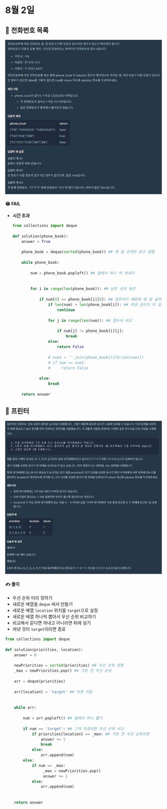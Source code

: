 # 8월 2일

## 🚩 전화번호 목록

[![image-20210802220520618](README.assets/image-20210802220520618.png)](https://programmers.co.kr/learn/courses/30/lessons/42577)



#### 😂 FAIL

- **시간 초과**

  ```python
  from collections import deque
  
  def solution(phone_book):
      answer = True
      
      phone_book = deque(sorted(phone_book)) ## 맨 앞 숫자만 보고 정렬
  
      while phone_book:
          
          num = phone_book.popleft() ## 앞에서 하나 씩 꺼내기
          
          
          for i in range(len(phone_book)): ## 남은 숫자 동안
              
              if num[0] == phone_book[i][0]: ## 접두어기 때문에 맨 앞 글자 다르면 for문 나오기
                  if len(num) > len(phone_book[i]): ## 꺼낸 길이가 더 길면 continue
                      continue
                      
                  for j in range(len(num)): ## 접두어 비교
                      
                      if num[j] != phone_book[i][j]:
                          break
                  else:
                      return False
                
                  # num1 = ''.join(phone_book[i][0:len(num)])
                  # if num == num1:
                  #     return False
                 
              else:
                  break
          
      return answer
  ```

  

## 🚩 프린터

[![image-20210802221105358](README.assets/image-20210802221105358.png)](https://programmers.co.kr/learn/courses/30/lessons/42587)



#### ✍ 풀이

- 우선 순위 미리 정하기 
- 새로운 배열을 `deque` 써서 만들기
- 새로운 배열 `location` 위치를 `target`으로 설정
- 새로운 배열 하나씩 뽑아서 우선 순위 비교하기
- 비교해서 같다면 꺼내고 아니라면 뒤에 넣기
- 꺼낸 것이 `target`이라면 종료



```python
from collections import deque

def solution(priorities, location):
    answer = 0
    
    newPriorities = sorted(priorities) ## 우선 순위 정렬
    _max = newPriorities.pop() ## 가장 큰 우선 순위
    
    arr = deque(priorities) 
    
    arr[location] = 'target' ## 타겟 지정
    
    
    while arr:
        
        num = arr.popleft() ## 앞에서 하나 뽑기
        
        if num == 'target': ## 그게 타겟이면 우선 순위 비교
            if priorities[location] == _max: ## 가장 큰 우선 순위라면
                answer += 1
                break
            else:
                arr.append(num)
        else:
            if num == _max:
                 _max = newPriorities.pop()
                 answer += 1
            else:
                arr.append(num)
                

    return answer
```















